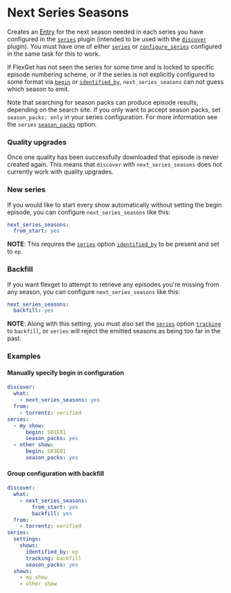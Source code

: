 # Next Series Seasons

Creates an [Entry](/Entry) for the next season needed in each series you have configured in the [`series`](/Plugins/series) plugin (intended to be used with the [`discover`](/Plugins/discover) plugin). You must have one of either [`series`](/Plugins/series) or [`configure_series`](/Plugins/configure_series)  configured in the same task for this to work. 

If FlexGet has not seen the series for some time and is locked to specific episode numbering scheme, or if the series is not explicitly configured to some format via [`begin`](/Plugins/series/begin) or [`identified_by`](/Plugins/series/identified_by), `next_series_seasons` can not guess which season to emit.

Note that searching for season packs can produce episode results, depending on the search site. If you only want to accept season packs, set `season_packs: only` in your series configuration. For more information see the `series` [`season_packs`](/Plugins/series/season_packs) option.

### Quality upgrades
Once one quality has been successfully downloaded that episode is never created again. This means that ``discover`` with ``next_series_seasons`` does not currently work with quality upgrades.

### New series

If you would like to start every show automatically without setting the begin episode, you can configure `next_series_seasons` like this:

```yaml
next_series_seasons:
  from_start: yes
```
**NOTE**: This requires the [`series`](/Plugins/series) option [`identified_by`](/Plugins/series/identified_by) to be present and set to `ep`.

### Backfill

If you want flexget to attempt to retrieve any episodes you're missing from any season, you can configure `next_series_seasons` like this:

```yaml
next_series_seasons:
  backfill: yes
```

**NOTE**: Along with this setting, you must also set the [`series`](/Plugins/series)  option [`tracking`](/Plugins/series/tracking) to `backfill`, or `series` will reject the emitted seasons as being too far in the past.

### Examples

#### Manually specify begin in configuration

```yaml
discover:
  what:
    - next_series_seasons: yes
  from:
    - torrentz: verified
series:
  - my show:
      begin: S01E01
      season_packs: yes
  - other show:
      begin: S03E01
      season_packs: yes
```

#### Group configuration with backfill

```yaml
discover:
  what:
    - next_series_seasons:
        from_start: yes
        backfill: yes
  from:
    - torrentz: verified
series:
  settings:
    shows:
      identified_by: ep
      tracking: backfill
      season_packs: yes
  shows:
    - my show
    - other show
```
